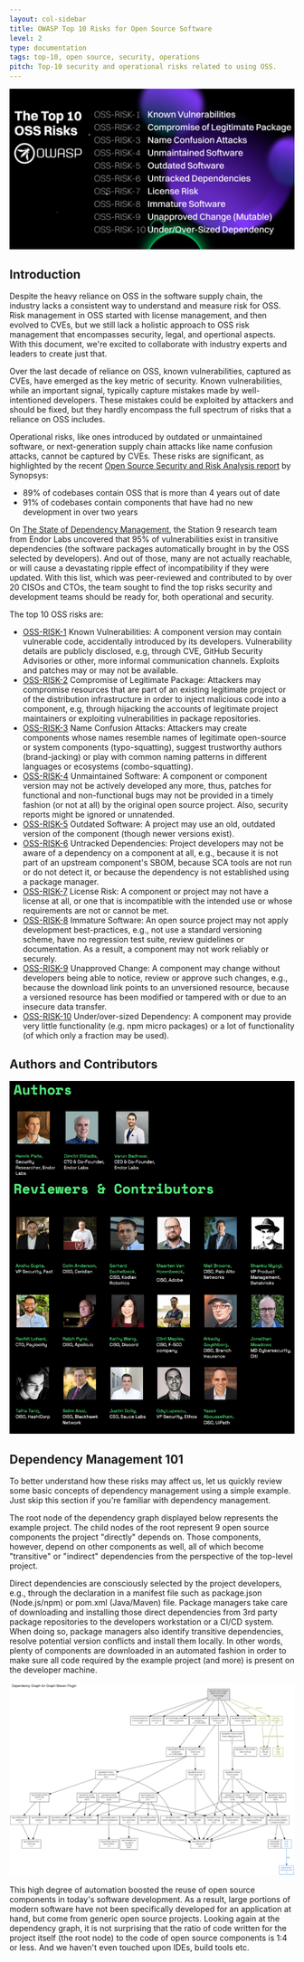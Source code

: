 ```yaml
---
layout: col-sidebar
title: OWASP Top 10 Risks for Open Source Software
level: 2
type: documentation
tags: top-10, open source, security, operations
pitch: Top-10 security and operational risks related to using OSS. 
---
```


![top 10 oss risks](/assets/images/top10.png)

## Introduction

Despite the heavy reliance on OSS in the software supply chain, the industry lacks a consistent way to understand and measure risk for OSS. Risk management in OSS started with license management, and then evolved to CVEs, but we still lack a holistic approach to OSS risk management that encompasses security, legal, and opertional aspects. With this document, we're excited to collaborate with industry experts and leaders to create just that. 

Over the last decade of reliance on OSS, known vulnerabilities, captured as CVEs, have emerged as the key metric of security. Known vulnerabilities, while an important signal, typically capture mistakes made by well-intentioned developers. These mistakes could be exploited by attackers and should be fixed, but they hardly encompass the full spectrum of risks that a reliance on OSS includes. 

Operational risks, like ones introduced by outdated or unmaintained software, or next-generation supply chain attacks like name confusion attacks, cannot be captured by CVEs. These risks are significant, as highlighted by the recent [Open Source Security and Risk Analysis report](https://www.synopsys.com/content/dam/synopsys/sig-assets/reports/rep-ossra-2023.pdf) by Synopsys:

- 89% of codebases contain OSS that is more than 4 years out of date
- 91% of codebases contain components that have had no new development in over two years

On [The State of Dependency Management](https://endorlabs.webflow.io/learn/state-of-dependency-management), the Station 9 research team from Endor Labs uncovered that 95% of vulnerabilities exist in transitive dependencies (the software packages automatically brought in by the OSS selected by developers). And out of those, many are not actually reachable, or will cause a devastating ripple effect of incompatibility if they were updated. With this list, which was peer-reviewed and contributed to by over 20 CISOs and CTOs, the team sought to find the top risks security and development teams should be ready for, both operational and security. 

The top 10 OSS risks are:

- [OSS-RISK-1](./0-1-risks/OSS1-Known-Vulnerabilities.md) Known Vulnerabilities: A component version may contain vulnerable code, accidentally introduced by its developers. Vulnerability details are publicly disclosed, e.g, through CVE, GitHub Security Advisories or other, more informal communication channels. Exploits and patches may or may not be available.
- [OSS-RISK-2](./0-1-risks/OSS2-Compromise-Legitimate-Package.md) Compromise of Legitimate Package: Attackers may compromise resources that are part of an existing legitimate project or of the distribution infrastructure in order to inject malicious code into a component, e.g, through hijacking the accounts of legitimate project maintainers or exploiting vulnerabilities in package repositories.
- [OSS-RISK-3](./0-1-risks/OSS3-Name-Confusion-Attack.md) Name Confusion Attacks: Attackers may create components whose names resemble names of legitimate open-source or system components (typo-squatting), suggest trustworthy authors (brand-jacking) or play with common naming patterns in different languages or ecosystems (combo-squatting).
- [OSS-RISK-4](./0-1-risks/OSS4-Unmaintained-Software.md) Unmaintained Software: A component or component version may not be actively developed any more, thus, patches for functional and non-functional bugs may not be provided in a timely fashion (or not at all) by the original open source project. Also, security reports might be ignored or unnatended.
- [OSS-RISK-5](./0-1-risks/OSS5-Outdated-Software.md) Outdated Software: A project may use an old, outdated version of the component (though newer versions exist).
- [OSS-RISK-6](./0-1-risks/OSS6-Untracked-Dependencies.md) Untracked Dependencies: Project developers may not be aware of a dependency on a component at all, e.g., because it is not part of an upstream component's SBOM, because SCA tools are not run or do not detect it, or because the dependency is not established using a package manager.
- [OSS-RISK-7](./0-1-risks/OSS7-License-Regulatory-Risks.md) License Risk: A component or project may not have a license at all, or one that is incompatible with the intended use or whose requirements are not or cannot be met.
- [OSS-RISK-8](./0-1-risks/OSS8-Immature-Software.md) Immature Software: An open source project may not apply development best-practices, e.g., not use a standard versioning scheme, have no regression test suite, review guidelines or documentation. As a result, a component may not work reliably or securely.
- [OSS-RISK-9](./0-1-risks/OSS9-Unapproved-Change.md) Unapproved Change: A component may change without developers being able to notice, review or approve such changes, e.g., because the download link points to an unversioned resource, because a versioned resource has been modified or tampered with or due to an insecure data transfer.
- [OSS-RISK-10](./0-1-risks/OSS10-UnderOversized-Dependency.md) Under/over-sized Dependency: A component may provide very little functionality (e.g. npm micro packages) or a lot of functionality (of which only a fraction may be used).

## Authors and Contributors

![Authors](/assets/images/authors.png)

## Dependency Management 101

To better understand how these risks may affect us, let us quickly review some basic concepts of dependency management using a simple example. Just skip this section if you're familiar with dependency management.

The root node of the dependency graph displayed below represents the example project. The child nodes of the root represent 9 open source components the project "directly" depends on. Those components, however, depend on other components as well, all of which become "transitive" or "indirect" dependencies from the perspective of the top-level project.

Direct dependencies are consciously selected by the project developers, e.g., through the declaration in a manifest file such as package.json (Node.js/npm) or pom.xml (Java/Maven) file. Package managers take care of downloading and installing those direct dependencies from 3rd party package repositories to the developers workstation or a CI/CD system. When doing so, package managers also identify transitive dependencies, resolve potential version conflicts and install them locally. In other words, plenty of components are downloaded in an automated fashion in order to make sure all code required by the example project (and more) is present on the developer machine.

![Dependency Graph for Graph Maven Plugin](/assets/images/deptree.png)

This high degree of automation boosted the reuse of open source components in today's software development. As a result, large portions of modern software have not been specifically developed for an application at hand, but come from generic open source projects. Looking again at the dependency graph, it is not surprising that the ratio of code written for the project itself (the root node) to the code of open source components is 1:4 or less. And we haven't even touched upon IDEs, build tools etc.
